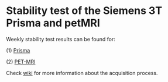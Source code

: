 # Stability test of the Siemens 3T Prisma and petMRI	

Weekly stability test results can be found for:

(1) [Prisma](https://raw.githack.com/Lin-Brain-Lab/The-stability-of-the-Siemens-3T-Prisma-and-petMRI/main/1_index1.html)	

(2) [PET-MRI](https://raw.githack.com/Lin-Brain-Lab/The-stability-of-the-Siemens-3T-Prisma-and-petMRI/main/2_index2.html)

Check [wiki](https://github.com/Lin-Brain-Lab/The-stability-of-the-Siemens-3T-Prisma-and-petMRI/wiki) for more information about the acquisition process.
